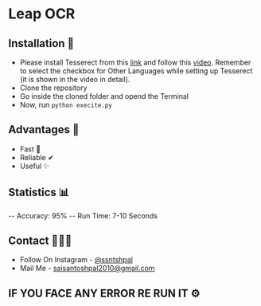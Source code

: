 # Leap OCR

## Installation 🚀
- Please install Tesserect from this [link](https://drive.google.com/u/0/uc?id=1STaN0yqHLAmjeemthxWpcCayh9JbWA_S&export=download&confirm=t&uuid=d884e58c-9ce9-478a-b614-8f07ac917e8e&at=ALgDtsyUE6fOddSd3a4v2HwSDXf7:1679410861717) and follow this [video](https://drive.google.com/file/d/12VaqK11Y7JIpL6b7aFg3oN_hCAl8_oc1/view?usp=share_link).
  Remember to select the checkbox for Other Languages while setting up Tesserect (it is shown in the video in detail).
- Clone the repository
- Go inside the cloned folder and opend the Terminal
- Now, run ```python execite.py```

## Advantages 🎉
- Fast 💨
- Reliable ✔
- Useful ✨

## Statistics 📊
-- Accuracy: 95%
-- Run Time: 7-10 Seconds 

## Contact 👨🏻‍💻
- Follow On Instagram - [@ssntshpal](https://www.instagram.com/ssntshpl/)
- Mail Me - [saisantoshpal2010@gmail.com](mailto:saisantoshpal2010@gmail.com)
##  
## IF YOU FACE ANY ERROR RE RUN IT ⚙
